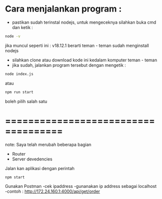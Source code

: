 
# Cara menjalankan program :

* pastikan sudah terinstal nodejs, untuk mengeceknya silahkan buka cmd dan ketik : 
```bash
node -v
```
jika muncul seperti ini : v18.12.1 berarti teman - teman sudah menginstall nodejs

* silahkan clone atau download kode ini kedalam komputer teman - teman 
* jika sudah, jalankan program tersebut dengan mengetik : 
```bash
node index.js
```
atau

```bash
npm run start
```
boleh pilih salah satu

====================================
====================================
note:
Saya telah merubah beberapa bagian
- Router
- Server devedencies

Jalan kan aplikasi dengan perintah
```bash
npm start
```

Gunakan Postman
-cek ipaddress
-gunanakan ip address sebagai localhost
-contoh : http://172.24.160.1:4000/api/get/order
